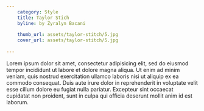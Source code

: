 ```yaml
---
    category: Style
    title: Taylor Stich
    byline: by Zyralyn Bacani
    
    thumb_url: assets/taylor-stitch/5.jpg 
    cover_url: assets/taylor-stitch/5.jpg
        
---
```

Lorem ipsum dolor sit amet, consectetur adipisicing elit, sed do eiusmod tempor incididunt ut labore et dolore magna aliqua. Ut enim ad minim veniam, quis nostrud exercitation ullamco laboris nisi ut aliquip ex ea commodo consequat. Duis aute irure dolor in reprehenderit in voluptate velit esse cillum dolore eu fugiat nulla pariatur. Excepteur sint occaecat cupidatat non proident, sunt in culpa qui officia deserunt mollit anim id est laborum.